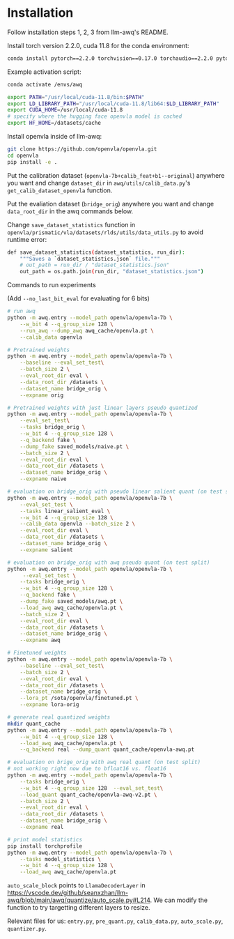 # Installation

Follow installation steps 1, 2, 3 from llm-awq's README.

Install torch version 2.2.0, cuda 11.8 for the conda environment:
```bash
conda install pytorch==2.2.0 torchvision==0.17.0 torchaudio==2.2.0 pytorch-cuda=11.8 -c pytorch -c nvidia
```

Example activation script:
```bash
conda activate /envs/awq

export PATH="/usr/local/cuda-11.8/bin:$PATH"
export LD_LIBRARY_PATH="/usr/local/cuda-11.8/lib64:$LD_LIBRARY_PATH"
export CUDA_HOME=/usr/local/cuda-11.8
# specify where the hugging face openvla model is cached
export HF_HOME=/datasets/cache
```

Install openvla inside of llm-awq:
```bash
git clone https://github.com/openvla/openvla.git
cd openvla 
pip install -e .
```

Put the calibration dataset (`openvla-7b+calib_feat+b1--original`) anywhere you want and change `dataset_dir` in `awq/utils/calib_data.py`'s `get_calib_dataset_openvla` function.

Put the evaliation dataset (`bridge_orig`) anywhere you want and change `data_root_dir` in the awq commands below.

Change `save_dataset_statistics` function in `openvla/prismatic/vla/datasets/rlds/utils/data_utils.py` to avoid runtime error:
```bash
def save_dataset_statistics(dataset_statistics, run_dir):
    """Saves a `dataset_statistics.json` file."""
    # out_path = run_dir / "dataset_statistics.json"
    out_path = os.path.join(run_dir, "dataset_statistics.json")
```


Commands to run experiments

(Add ```--no_last_bit_eval``` for evaluating for 6 bits)
```bash
# run awq
python -m awq.entry --model_path openvla/openvla-7b \
    --w_bit 4 --q_group_size 128 \
    --run_awq --dump_awq awq_cache/openvla.pt \
    --calib_data openvla

# Pretrained weights
python -m awq.entry --model_path openvla/openvla-7b \
    --baseline --eval_set_test\
    --batch_size 2 \
    --eval_root_dir eval \
    --data_root_dir /datasets \
    --dataset_name bridge_orig \
    --expname orig 

# Pretrained weights with just linear layers pseudo quantized
python -m awq.entry --model_path openvla/openvla-7b \
    --eval_set_test\
    --tasks bridge_orig \
    --w_bit 4 --q_group_size 128 \
    --q_backend fake \
    --dump_fake saved_models/naive.pt \
    --batch_size 2 \
    --eval_root_dir eval \
    --data_root_dir /datasets \
    --dataset_name bridge_orig \
    --expname naive 

# evaluation on bridge_orig with pseudo linear salient quant (on test split)
python -m awq.entry --model_path openvla/openvla-7b \
    --eval_set_test \
    --tasks linear_salient_eval \
    --w_bit 4 --q_group_size 128 \
    --calib_data openvla --batch_size 2 \
    --eval_root_dir eval \
    --data_root_dir /datasets \
    --dataset_name bridge_orig \
    --expname salient

# evaluation on bridge_orig with awq pseudo quant (on test split)
python -m awq.entry --model_path openvla/openvla-7b \
     --eval_set_test \
    --tasks bridge_orig \
    --w_bit 4 --q_group_size 128 \
    --q_backend fake \
    --dump_fake saved_models/awq.pt \
    --load_awq awq_cache/openvla.pt \
    --batch_size 2 \
    --eval_root_dir eval \
    --data_root_dir /datasets \
    --dataset_name bridge_orig \
    --expname awq 

# Finetuned weights
python -m awq.entry --model_path openvla/openvla-7b \
    --baseline --eval_set_test\
    --batch_size 2 \
    --eval_root_dir eval \
    --data_root_dir /datasets \
    --dataset_name bridge_orig \
    --lora_pt /sota/openvla/finetuned.pt \
    --expname lora-orig

# generate real quantized weights
mkdir quant_cache
python -m awq.entry --model_path openvla/openvla-7b \
    --w_bit 4 --q_group_size 128 \
    --load_awq awq_cache/openvla.pt \
    --q_backend real --dump_quant quant_cache/openvla-awq.pt

# evaluation on brige_orig with awq real quant (on test split)
# not working right now due to bfloat16 vs. float16
python -m awq.entry --model_path openvla/openvla-7b \
    --tasks bridge_orig \
    --w_bit 4 --q_group_size 128  --eval_set_test\
    --load_quant quant_cache/openvla-awq-v2.pt \
    --batch_size 2 \
    --eval_root_dir eval \
    --data_root_dir /datasets \
    --dataset_name bridge_orig \
    --expname real

# print model statistics
pip install torchprofile
python -m awq.entry --model_path openvla/openvla-7b \
    --tasks model_statistics \
    --w_bit 4 --q_group_size 128 \
    --load_awq awq_cache/openvla.pt
```

`auto_scale_block` points to `LlamaDecoderLayer` in https://vscode.dev/github/seanxzhan/llm-awq/blob/main/awq/quantize/auto_scale.py#L214. We can modify the function to try targetting different layers to resize.

Relevant files for us: `entry.py`, `pre_quant.py`, `calib_data.py`, `auto_scale.py`, `quantizer.py`.